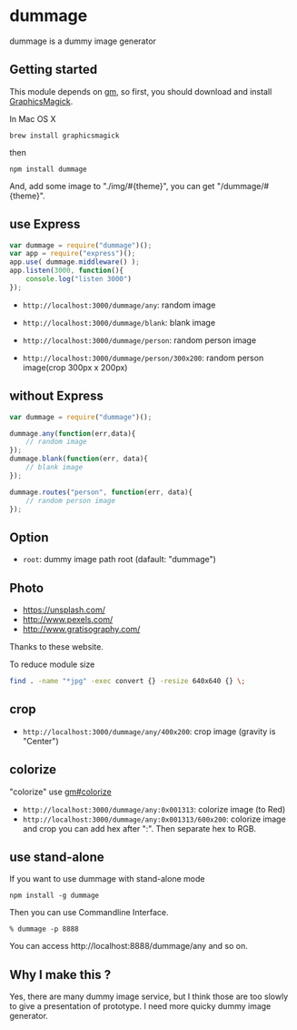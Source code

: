 # dummage

dummage is a dummy image generator

## Getting started

This module depends on [gm](https://www.npmjs.org/package/gm), so first,
you should download and install [GraphicsMagick](http://www.graphicsmagick.org/).

In Mac OS X

```
brew install graphicsmagick
```

then

```
npm install dummage
```

And, add some image to "./img/#{theme}",
you can get "/dummage/#{theme}".

## use Express
```javascript
var dummage = require("dummage")();
var app = require("express")();
app.use( dummage.middleware() );
app.listen(3000, function(){
	console.log("listen 3000")
});
```

+ `http://localhost:3000/dummage/any`: random image

+ `http://localhost:3000/dummage/blank`: blank image

+ `http://localhost:3000/dummage/person`: random person image

+ `http://localhost:3000/dummage/person/300x200`: random person image(crop 300px x 200px)

## without Express

```javascript
var dummage = require("dummage")();

dummage.any(function(err,data){
	// random image
});
dummage.blank(function(err, data){
	// blank image
});

dummage.routes("person", function(err, data){
	// random person image
});

```

## Option
- `root`: dummy image path root (dafault: "dummage")

## Photo
+ https://unsplash.com/
+ http://www.pexels.com/
+ http://www.gratisography.com/

Thanks to these website.

To reduce module size
```bash
find . -name "*jpg" -exec convert {} -resize 640x640 {} \;  
```

## crop
+ `http://localhost:3000/dummage/any/400x200`: crop image (gravity is "Center")

## colorize
"colorize" use [gm#colorize](http://aheckmann.github.io/gm/docs.html#colorize)
+ `http://localhost:3000/dummage/any:0x001313`: colorize image (to Red)
+ `http://localhost:3000/dummage/any:0x001313/600x200`: colorize image and crop
you can add hex after ":". Then separate hex to RGB.


## use stand-alone
If you want to use dummage with stand-alone mode

```
npm install -g dummage
```

Then you can use Commandline Interface.

```
% dummage -p 8888
```

You can access http://localhost:8888/dummage/any and so on.


## Why I make this ?
Yes, there are many dummy image service, but I think those are too slowly to give a presentation of prototype. I need more quicky dummy image generator.